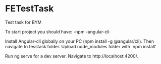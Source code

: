 # FETestTask
Test task for BYM

To start project you should have:
 -npm
 -angular-cli

Install Angular-cli  globally on your PC (npm install -g @angular/cli).
Then navigate to tesstask folder.
Upload node_modules folder with 'npm install'

Run ng serve for a dev server. Navigate to http://localhost:4200/.

